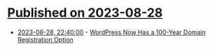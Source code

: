# [Published on 2023-08-28](index.md)

* [2023-08-28, 22:40:00](https://tech.slashdot.org/story/23/08/28/203236/wordpress-now-has-a-100-year-domain-registration-option?utm_source=rss1.0mainlinkanon&utm_medium=feed) - [WordPress Now Has a 100-Year Domain Registration Option](https://tech.slashdot.org/story/23/08/28/203236/wordpress-now-has-a-100-year-domain-registration-option?utm_source=rss1.0mainlinkanon&utm_medium=feed)
